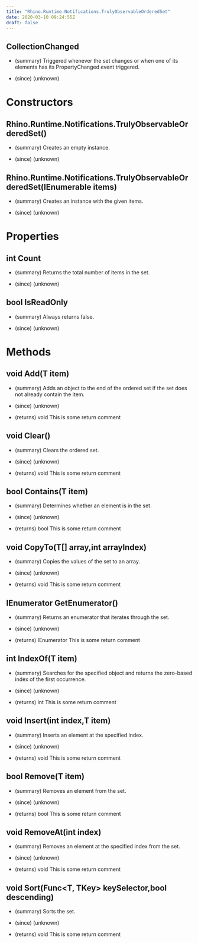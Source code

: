 ```yaml
---
title: "Rhino.Runtime.Notifications.TrulyObservableOrderedSet"
date: 2020-03-10 09:24:55Z
draft: false
---
```


## CollectionChanged
- (summary) 
     Triggered whenever the set changes or when one of its elements has its PropertyChanged event triggered.
     
- (since) (unknown)
# Constructors
## Rhino.Runtime.Notifications.TrulyObservableOrderedSet()
- (summary) 
     Creates an empty instance.
     
- (since) (unknown)
## Rhino.Runtime.Notifications.TrulyObservableOrderedSet(IEnumerable<T> items)
- (summary) 
     Creates an instance with the given items.
     
- (since) (unknown)
# Properties
## int Count
- (summary) 
     Returns the total number of items in the set.
     
- (since) (unknown)
## bool IsReadOnly
- (summary) 
     Always returns false.
     
- (since) (unknown)
# Methods
## void Add(T item)
- (summary) 
     Adds an object to the end of the ordered set if the set does not already contain the item.
     
- (since) (unknown)
- (returns) void This is some return comment
## void Clear()
- (summary) 
     Clears the ordered set.
     
- (since) (unknown)
- (returns) void This is some return comment
## bool Contains(T item)
- (summary) 
     Determines whether an element is in the set.
     
- (since) (unknown)
- (returns) bool This is some return comment
## void CopyTo(T[] array,int arrayIndex)
- (summary) 
     Copies the values of the set to an array.
     
- (since) (unknown)
- (returns) void This is some return comment
## IEnumerator<T> GetEnumerator()
- (summary) 
     Returns an enumerator that iterates through the set.
     
- (since) (unknown)
- (returns) IEnumerator<T> This is some return comment
## int IndexOf(T item)
- (summary) 
     Searches for the specified object and returns the zero-based index of the first occurrence.
     
- (since) (unknown)
- (returns) int This is some return comment
## void Insert(int index,T item)
- (summary) 
     Inserts an element at the specified index.
     
- (since) (unknown)
- (returns) void This is some return comment
## bool Remove(T item)
- (summary) 
     Removes an element from the set.
     
- (since) (unknown)
- (returns) bool This is some return comment
## void RemoveAt(int index)
- (summary) 
     Removes an element at the specified index from the set.
     
- (since) (unknown)
- (returns) void This is some return comment
## void Sort(Func<T, TKey> keySelector,bool descending)
- (summary) 
     Sorts the set.
     
- (since) (unknown)
- (returns) void This is some return comment
